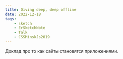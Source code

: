```yaml
---
title: Diving deep, deep offline
date: 2022-12-18
tags:
    - sketch
    - ErSketchNote
    - Talk
    - CSSMinskJs2019
---
```


Доклад про то как сайты становятся приложениями.
